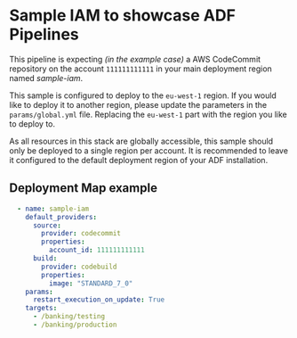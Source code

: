# Sample IAM to showcase ADF Pipelines

This pipeline is expecting *(in the example case)* a AWS CodeCommit repository
on the account `111111111111` in your main deployment region named *sample-iam*.

This sample is configured to deploy to the `eu-west-1` region.
If you would like to deploy it to another region, please update the
parameters in the `params/global.yml` file. Replacing the `eu-west-1` part
with the region you like to deploy to.

As all resources in this stack are globally accessible, this sample should only
be deployed to a single region per account. It is recommended to leave it
configured to the default deployment region of your ADF installation.

## Deployment Map example

```yaml
  - name: sample-iam
    default_providers:
      source:
        provider: codecommit
        properties:
          account_id: 111111111111
      build:
        provider: codebuild
        properties:
          image: "STANDARD_7_0"
    params:
      restart_execution_on_update: True
    targets:
      - /banking/testing
      - /banking/production
```
